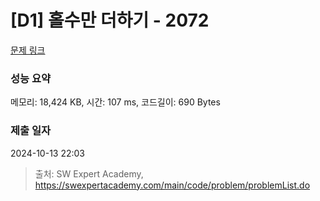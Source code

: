 # [D1] 홀수만 더하기 - 2072 

[문제 링크](https://swexpertacademy.com/main/code/problem/problemDetail.do?contestProbId=AV5QSEhaA5sDFAUq) 

### 성능 요약

메모리: 18,424 KB, 시간: 107 ms, 코드길이: 690 Bytes

### 제출 일자

2024-10-13 22:03



> 출처: SW Expert Academy, https://swexpertacademy.com/main/code/problem/problemList.do
